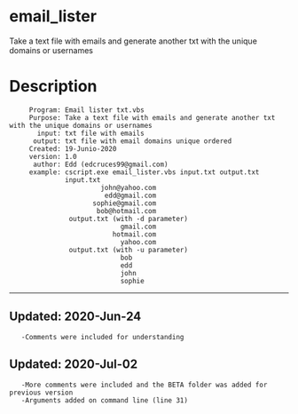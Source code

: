 # email_lister
Take a text file with emails and generate another txt with the unique domains or usernames

# Description
         Program: Email lister txt.vbs 
         Purpose: Take a text file with emails and generate another txt with the unique domains or usernames
           input: txt file with emails
          output: txt file with email domains unique ordered
         Created: 19-Junio-2020
         version: 1.0
          author: Edd (edcruces99@gmail.com)
         example: cscript.exe email_lister.vbs input.txt output.txt
                  input.txt
                           john@yahoo.com
                            edd@gmail.com
                         sophie@gmail.com
                          bob@hotmail.com
                   output.txt (with -d parameter)
                                gmail.com
                              hotmail.com
                                yahoo.com
                   output.txt (with -u parameter)
                                bob
                                edd
                                john
                                sophie
------------------------------------------------------------------------------------------------------
##     Updated: 2020-Jun-24
       -Comments were included for understanding

##     Updated: 2020-Jul-02
       -More comments were included and the BETA folder was added for previous version
       -Arguments added on command line (line 31)
